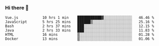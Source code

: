 ### Hi there 👋

<!--START_SECTION:waka-->

```text
Vue.js           10 hrs 1 min    ███████████▓░░░░░░░░░░░░░   46.46 %
JavaScript       5 hrs 25 mins   ██████▒░░░░░░░░░░░░░░░░░░   25.16 %
Bash             2 hrs 37 mins   ███░░░░░░░░░░░░░░░░░░░░░░   12.15 %
Java             2 hrs 33 mins   ███░░░░░░░░░░░░░░░░░░░░░░   11.83 %
HTML             16 mins         ▒░░░░░░░░░░░░░░░░░░░░░░░░   01.28 %
Docker           13 mins         ▒░░░░░░░░░░░░░░░░░░░░░░░░   01.06 %
```

<!--END_SECTION:waka-->

<!--
**Jonas-VanHaeken/Jonas-VanHaeken** is a ✨ _special_ ✨ repository because its `README.md` (this file) appears on your GitHub profile.

Here are some ideas to get you started:

- 🔭 I’m currently working on ...
- 🌱 I’m currently learning ...
- 👯 I’m looking to collaborate on ...
- 🤔 I’m looking for help with ...
- 💬 Ask me about ...
- 📫 How to reach me: ...
- 😄 Pronouns: ...
- ⚡ Fun fact: ...
-->
